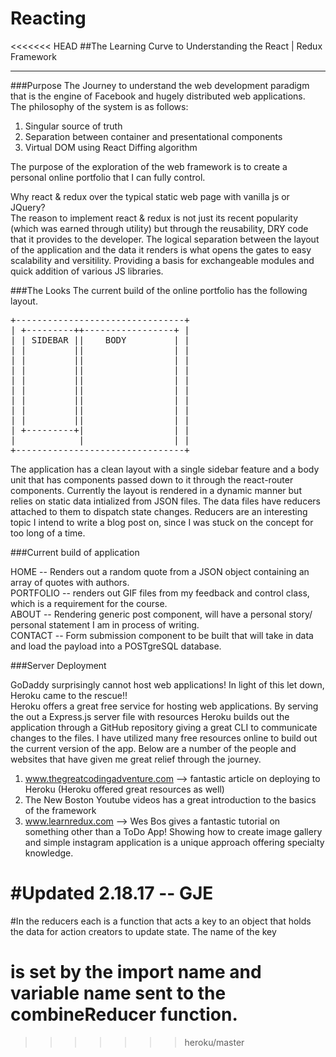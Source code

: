 # Reacting
<<<<<<< HEAD
##The Learning Curve to Understanding the React | Redux Framework
*******************************************************************
###Purpose
The Journey to understand the web development paradigm that is the engine of Facebook and hugely distributed web applications.  
The philosophy of the system is as follows:

1. Singular source of truth
2. Separation between container and presentational components
3. Virtual DOM using React Diffing algorithm

The purpose of the exploration of the web framework is to create a personal online portfolio that I can fully control.  

Why react & redux over the typical static web page with vanilla js or JQuery?  
The reason to implement react & redux is not just its recent popularity (which was earned through utility) but through the reusability,
DRY code that it provides to the developer. The logical separation between the layout of the application and the data it renders is
what opens the gates to easy scalability and versitility. Providing a basis for exchangeable modules and quick addition of various 
JS libraries.  

###The Looks
The current build of the online portfolio has the following layout.  
<pre>
+--------------------------------+  
| +---------++-----------------+ |      
| | SIDEBAR ||    BODY         | |  
| |         ||                 | |  
| |         ||                 | |  
| |         ||                 | |  
| |         ||                 | |  
| |         ||                 | |  
| |         ||                 | |  
| |         ||                 | |  
| |         ||                 | |  
| +---------+|                 | |  
|            |                 | |  
+--------------------------------+       
</pre>

The application has a clean layout with a single sidebar feature and a body unit that has components passed down to it through
the react-router components. Currently the layout is rendered in a dynamic manner but relies on static data intialized from JSON
files. The data files have reducers attached to them to dispatch state changes. Reducers are an interesting topic I intend to write
a blog post on, since I was stuck on the concept for too long of a time.   

###Current build of application  

HOME -- Renders out a random quote from a JSON object containing an array of quotes with authors.  
PORTFOLIO -- renders out GIF files from my feedback and control class, which is a requirement for the course.  
ABOUT -- Rendering generic post component, will have a personal story/ personal statement I am in process of writing.  
CONTACT -- Form submission component to be built that will take in data and load the payload into a POSTgreSQL database.  

###Server Deployment

GoDaddy surprisingly cannot host web applications! In light of this let down, Heroku came to the rescue!!  
Heroku offers a great free service for hosting web applications. By serving the out a Express.js server file with resources Heroku builds
out the application through a GitHub repository giving a great CLI to communicate changes to the files. I have utilized many free resources 
online to build out the current version of the app. Below are a number of the people and websites that have given me great relief through
the journey.

1. www.thegreatcodingadventure.com --> fantastic article on deploying to Heroku (Heroku offered great resources as well)
2. The New Boston Youtube videos has a great introduction to the basics of the framework
3. www.learnredux.com --> Wes Bos gives a fantastic tutorial on something other than a ToDo App! Showing how to create image gallery and simple instagram application is a unique approach offering specialty knowledge.

#Updated 2.18.17 -- GJE
=======
#In the reducers each is a function that acts a key to an object that holds the data for action creators to update state. The name of the key
# is set by the import name and variable name sent to the combineReducer function.
>>>>>>> heroku/master
